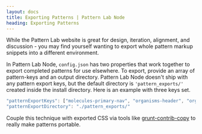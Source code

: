 ```yaml
---
layout: docs
title: Exporting Patterns | Pattern Lab Node
heading: Exporting Patterns
---
```


While the Pattern Lab website is great for design, iteration, alignment, and discussion - you may find yourself wanting to export whole pattern markup snippets into a different environment.

In Pattern Lab Node, `config.json` has two properties that work together to export completed patterns for use elsewhere. To export, provide an array of pattern-keys and an output directory. Pattern Lab Node doesn't ship with any pattern export keys, but the default directory is `'pattern_exports/'` created inside the install directory. Here is an example with three keys set.

```javascript
"patternExportKeys": ["molecules-primary-nav", "organisms-header", "organisms-footer"],
"patternExportDirectory": "./pattern_exports/"
```

Couple this technique with exported CSS via tools like [grunt-contrib-copy](https://github.com/gruntjs/grunt-contrib-copy) to really make patterns portable.
